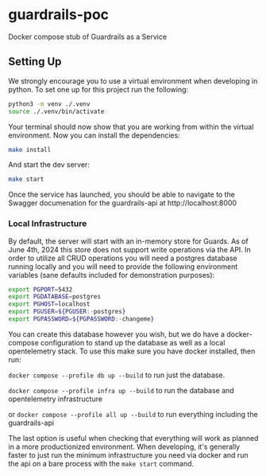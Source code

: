 # guardrails-poc
Docker compose stub of Guardrails as a Service

## Setting Up
We strongly encourage you to use a virtual environment when developing in python.
To set one up for this project run the following:
```bash
python3 -m venv ./.venv
source ./.venv/bin/activate
```
Your terminal should now show that you are working from within the virtual environment.
Now you can install the dependencies:
```bash
make install
```

And start the dev server:
```bash
make start
```

Once the service has launched, you should be able to navigate to the Swagger documenation for the guardrails-api at http://localhost:8000


### Local Infrastructure
By default, the server will start with an in-memory store for Guards.  As of June 4th, 2024 this store does not support write operations via the API.  In order to utilize all CRUD operations you will need a postgres database running locally and you will need to provide the following environment variables (sane defaults included for demonstration purposes):

```sh
export PGPORT=5432
export PGDATABASE=postgres
export PGHOST=localhost
export PGUSER=${PGUSER:-postgres}
export PGPASSWORD=${PGPASSWORD:-changeme}
```

You can create this database however you wish, but we do have a docker-compose configuration to stand up the database as well as a local opentelemetry stack.
To use this make sure you have docker installed, then run:

`docker compose --profile db up --build`
to run just the database.

`docker compose --profile infra up --build`
to run the database and opentelemetry infrastructure

or
`docker compose --profile all up --build`
to run everything including the guardrails-api


The last option is useful when checking that everything will work as planned in a more productionized environment.  When developing, it's generally faster to just run the minimum infrastructure you need via docker and run the api on a bare process with the `make start` command.
